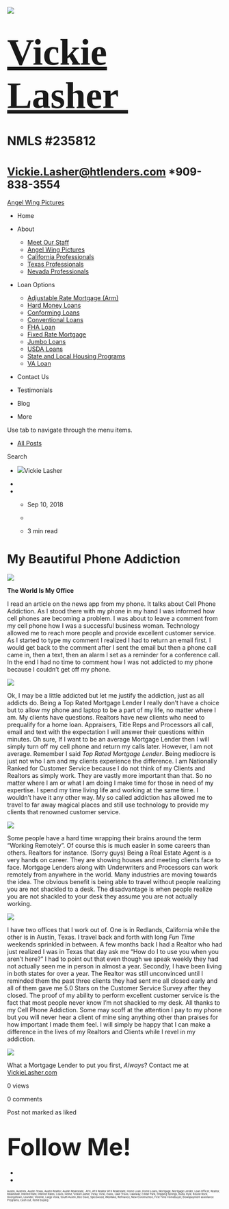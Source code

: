 

![](https://static.wixstatic.com/media/5afe60462baf41e79586f3fdaf78d664.jpg/v1/fill/w_480,h_291,al_c,q_80,usm_0.66_1.00_0.01,blur_2/5afe60462baf41e79586f3fdaf78d664.jpg)

# <span style="font-size:87px"><span style="font-family:libre baskerville,serif">[Vickie Lasher ](../index.html)</span></span>

# NMLS \#235812

# <span style="font-size:25px"><Vickie.Lasher@htlenders.com> \*909-838-3554</span>

<a href="../angel-wing-pictures.html" class="_1fbEI"><span class="_1Qjd7">Angel Wing Pictures</span></a>

-   <span id="DrpDwnMn00"><a href="../index.html" class="_11ip9"></a></span>
    Home

-   <span id="DrpDwnMn01"><a href="../about.html" class="_11ip9"></a></span>
    About

    -   [Meet Our Staff](../meet-our-staff.html)
    -   [Angel Wing Pictures](../angel-wing-pictures.html)
    -   [California Professionals](../recommended-profssionals.html)
    -   [Texas Professionals](../texas-recommended-professionals.html)
    -   [Nevada Professionals](../nevada-recommended-professionals.html)

-   <span id="DrpDwnMn02"><a href="../loan-options.html" class="_11ip9"></a></span>
    Loan Options

    -   [Adjustable Rate Mortgage (Arm)](../adjustable-rate-mortgage-arm.html)
    -   [Hard Money Loans](../hard-money-loans.html)
    -   [Conforming Loans](../conforming-loans.html)
    -   [Conventional Loans](../conventional-loans.html)
    -   [FHA Loan](../fha-loan.html)
    -   [Fixed Rate Mortgage](../fixed-rate-mortgage.html)
    -   [Jumbo Loans](../jumbo-loans.html)
    -   [USDA Loans](../rhs-loan-programs.html)
    -   [State and Local Housing Programs](../state-and-local-housing-programs.html)
    -   [VA Loan](../va-loan.html)

-   <span id="DrpDwnMn03"><a href="../contact.html" class="_11ip9"></a></span>
    Contact Us

-   <span id="DrpDwnMn04"><a href="../testimonials.html" class="_11ip9"></a></span>
    Testimonials

-   <span id="DrpDwnMn05"><a href="../blog.html" class="_11ip9"></a></span>
    Blog

-   More

Use tab to navigate through the menu items.

-   <a href="../blog.html" class="_2MzDA blog-navigation-container-color blog-navigation-container-font blog-navigation-link-hover-color">All Posts</a>

Search

-   <span class="_1NzhF avatar-image" i18n="[object Object]"><img src="https://gravatar.com/avatar/d5a4c4dfa58333c9beb6962dd38d245b?d=blank" class="_18Vq1 fluid-avatar-image" /></span><span class="iYG_V user-name _4AzY3" title="Vickie Lasher" data-hook="user-name">Vickie Lasher</span>

-

-   -   <span class="post-metadata__date time-ago" title="Sep 10, 2018" data-hook="time-ago">Sep 10, 2018</span>
    -

    -   <span class="post-metadata__readTime" i18n="[object Object]" title="3 min read" data-hook="time-to-read">3 min read</span>

# <span class="post-title__text blog-post-title-font blog-post-title-color"><span class="blog-post-title-font blog-post-title-color">My Beautiful Phone Addiction</span></span>

<span class="_2PHJq public-DraftStyleDefault-ltr">  
</span>

<span class="_2PHJq public-DraftStyleDefault-ltr">  
</span>

<span class="_2PHJq public-DraftStyleDefault-ltr">  
</span>

<img src="https://static.wixstatic.com/media/b5d103_6785e94beea5458b9e456ea3147d5781~mv2.jpeg/v1/fit/w_717,h_538,al_c,q_20/file.jpeg" class="OzAYt _3ii3f" />

<span class="_2PHJq public-DraftStyleDefault-ltr">  
</span>

<span class="_2PHJq public-DraftStyleDefault-ltr">**The World Is My Office**</span>

<span class="_2PHJq public-DraftStyleDefault-ltr">  
</span>

<span class="_2PHJq public-DraftStyleDefault-ltr">I read an article on the news app from my phone. It talks about Cell Phone Addiction. As I stood there with my phone in my hand I was informed how cell phones are becoming a problem. I was about to leave a comment from my cell phone how I was a successful business woman. Technology allowed me to reach more people and provide excellent customer service. As I started to type my comment I realized I had to return an email first. I would get back to the comment after I sent the email but then a phone call came in, then a text, then an alarm I set as a reminder for a conference call. In the end I had no time to comment how I was not addicted to my phone because I couldn’t get off my phone.</span>

<span class="_2PHJq public-DraftStyleDefault-ltr">  
</span>

<img src="https://static.wixstatic.com/media/b5d103_759076f0141443e08f5dda5b67268ea1~mv2.jpeg/v1/fit/w_750,h_1000,al_c,q_20/file.jpeg" class="OzAYt _3ii3f" />

<span class="_2PHJq public-DraftStyleDefault-ltr">  
</span>

<span class="_2PHJq public-DraftStyleDefault-ltr">Ok, I may be a little addicted but let me justify the addiction, just as all addicts do. Being a Top Rated Mortgage Lender I really don’t have a choice but to allow my phone and laptop to be a part of my life, no matter where I am. My clients have questions. Realtors have new clients who need to prequalify for a home loan. Appraisers, Title Reps and Processors all call, email and text with the expectation I will answer their questions within minutes. Oh sure, If I want to be an average Mortgage Lender then I will simply turn off my cell phone and return my calls later. However, I am not average. Remember I said _Top Rated Mortgage Lender_. Being mediocre is just not who I am and my clients experience the difference. I am Nationally Ranked for Customer Service because I do not think of my Clients and Realtors as simply work. They are vastly more important than that. So no matter where I am or what I am doing I make time for those in need of my expertise. I spend my time living life and working at the same time. I wouldn’t have it any other way. My so called addiction has allowed me to travel to far away magical places and still use technology to provide my clients that renowned customer service.</span>

<span class="_2PHJq public-DraftStyleDefault-ltr">  
</span>

<img src="https://static.wixstatic.com/media/b5d103_e0a57307ea1f452688a5ebf0c6b95a10~mv2.jpeg/v1/fit/w_720,h_960,al_c,q_20/file.jpeg" class="OzAYt _3ii3f" />

<span class="_2PHJq public-DraftStyleDefault-ltr">  
</span>

<span class="_2PHJq public-DraftStyleDefault-ltr">Some people have a hard time wrapping their brains around the term “Working Remotely”. Of course this is much easier in some careers than others. Realtors for instance. (Sorry guys) Being a Real Estate Agent is a very hands on career. They are showing houses and meeting clients face to face. Mortgage Lenders along with Underwriters and Processors can work remotely from anywhere in the world. Many industries are moving towards the idea. The obvious benefit is being able to travel without people realizing you are not shackled to a desk. The disadvantage is when people realize you are not shackled to your desk they assume you are not actually working. </span>

<span class="_2PHJq public-DraftStyleDefault-ltr">  
</span>

<img src="https://static.wixstatic.com/media/b5d103_982d4aa73dcb4f1bb00981b5cf483087~mv2.jpeg/v1/fit/w_750,h_563,al_c,q_20/file.jpeg" class="OzAYt _3ii3f" />

<span class="_2PHJq public-DraftStyleDefault-ltr">  
</span>

<span class="_2PHJq public-DraftStyleDefault-ltr">I have two offices that I work out of. One is in Redlands, California while the other is in Austin, Texas. I travel back and forth with long _Fun Time_ weekends sprinkled in between. A few months back I had a Realtor who had just realized I was in Texas that day ask me “How do I to use you when you aren’t here?” I had to point out that even though we speak weekly they had not actually seen me in person in almost a year. Secondly, I have been living in both states for over a year. The Realtor was still unconvinced until I reminded them the past three clients they had sent me all closed early and all of them gave me 5.0 Stars on the Customer Service Survey after they closed. The proof of my ability to perform excellent customer service is the fact that most people never know I’m not shackled to my desk. All thanks to my Cell Phone Addiction. Some may scoff at the attention I pay to my phone but you will never hear a client of mine sing anything other than praises for how important I made them feel. I will simply be happy that I can make a difference in the lives of my Realtors and Clients while I revel in my addiction.</span>

<span class="_2PHJq public-DraftStyleDefault-ltr">  
</span>

<img src="https://static.wixstatic.com/media/b5d103_b3cd91f4d18f4688b8dd6dc250b9e500~mv2.jpeg/v1/fit/w_750,h_1000,al_c,q_20/file.jpeg" class="OzAYt _3ii3f" />

<span class="_2PHJq public-DraftStyleDefault-ltr">  
</span>

<span class="_2PHJq public-DraftStyleDefault-ltr">What a Mortgage Lender to put you first, _Always_? Contact me at <a href="../index.html" class="_3Bkfb _1lsz7"><span class="underline">VickieLasher.com</span></a> </span>

<span class="_38Zqt"></span>

<span class="_38Zqt"></span>

<span class="_38Zqt"></span>

<span class="_38Zqt"></span>

<span tabindex="0">0 views</span>

<span tabindex="0">0 comments</span>

<span class="_3KwtW" aria-live="off">Post not marked as liked</span><span class="_1l1q9" data-hook="like-button-with-count__like-count"></span>

<span class="_1jqCz blog-text-background-color"></span><span class="_1jqCz blog-text-background-color"></span><span class="_1jqCz blog-text-background-color"></span>

# <span style="font-size:55px;"><span style="font-weight:bold;">Follow Me!</span></span>

-   <span id="dataItem-jjeedrml1-comp-jjeedrlu"><a href="https://www.facebook.com/vickie.s.lasher" class="_26AQd"></a></span>
-   <span id="dataItem-jjeedrmm-comp-jjeedrlu"><a href="https://www.instagram.com/vickielasher/" class="_26AQd"></a></span>

<span class="color_12"><span style="font-size:6px">Austin, Austintx, Austin Texas, Austin Realtor, Austin Realestate,  ATX, ATX Realtor ATX Realestate, Home Loan, Home Loans, Mortgage, Mortgage Lender, Loan Officer, Realtor, Realestate, Interest Rate, Interest Rates, Loans, Home, Vickie Lasher, Vicky, Vicki, Oasis, Lake Travis, Lakeway, Cedar Park, Dripping Springs, Buda, Kyle, Round Rock, Georgetown, Leander, Volente, Largo Vista, South Austin, Bee Cave, Spicewood, Westlake, Refinance, New Construction, First Time Homebuyer, Downpayment assistance Programs, Cash out, home buying</span></span>


